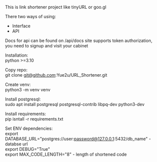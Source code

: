 This is link shortener project like tinyURL or goo.gl

There two ways of using:
* Interface
* API

Docs for api can be found on /api/docs
site supports token authorization, you need to signup and visit your cabinet

Installation: \
python >=3.10

Copy repo: \
git clone git@github.com:Yue2u/URL_Shortener.git

Create venv: \
python3 -m venv venv

Install postgresql: \
sudo apt install postgresql postgresql-contrib libpq-dev python3-dev


Install requirements: \
pip isntall -r requirements.txt

Set ENV dependencies: \
export DATABASE_URL="postgres://user:password@127.0.0.1:5432/db_name" - databse url \
export DEBUG="True" \
export MAX_CODE_LENGTH="8" - length of shortened code

